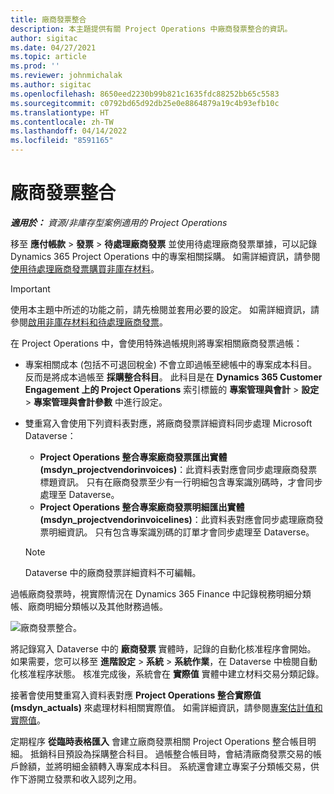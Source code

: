 ```yaml
---
title: 廠商發票整合
description: 本主題提供有關 Project Operations 中廠商發票整合的資訊。
author: sigitac
ms.date: 04/27/2021
ms.topic: article
ms.prod: ''
ms.reviewer: johnmichalak
ms.author: sigitac
ms.openlocfilehash: 8650eed2230b99b821c1635fdc88252bb65c5583
ms.sourcegitcommit: c0792bd65d92db25e0e8864879a19c4b93efb10c
ms.translationtype: HT
ms.contentlocale: zh-TW
ms.lasthandoff: 04/14/2022
ms.locfileid: "8591165"
---
```

# <a name="vendor-invoice-integration"></a>廠商發票整合

_**適用於：** 資源/非庫存型案例適用的 Project Operations_

移至 **應付帳款** > **發票** > **待處理廠商發票** 並使用待處理廠商發票單據，可以記錄 Dynamics 365 Project Operations 中的專案相關採購。 如需詳細資訊，請參閱[使用待處理廠商發票購買非庫存材料](../procurement/pending-vendor-invoices.md)。

> [!IMPORTANT]
> 使用本主題中所述的功能之前，請先檢閱並套用必要的設定。 如需詳細資訊，請參閱[啟用非庫存材料和待處理廠商發票](../procurement/configure-materials-nonstocked.md)。

在 Project Operations 中，會使用特殊過帳規則將專案相關廠商發票過帳：

- 專案相關成本 (包括不可退回稅金) 不會立即過帳至總帳中的專案成本科目。 反而是將成本過帳至 **採購整合科目**。 此科目是在 **Dynamics 365 Customer Engagement 上的 Project Operations** 索引標籤的 **專案管理與會計** > **設定** > **專案管理與會計參數** 中進行設定。
- 雙重寫入會使用下列資料表對應，將廠商發票詳細資料同步處理 Microsoft Dataverse：

     - **Project Operations 整合專案廠商發票匯出實體 (msdyn_projectvendorinvoices)**：此資料表對應會同步處理廠商發票標題資訊。 只有在廠商發票至少有一行明細包含專案識別碼時，才會同步處理至 Dataverse。
     - **Project Operations 整合專案廠商發票明細匯出實體 (msdyn_projectvendorinvoicelines)**：此資料表對應會同步處理廠商發票明細資訊。 只有包含專案識別碼的訂單才會同步處理至 Dataverse。

     > [!NOTE]
     > Dataverse 中的廠商發票詳細資料不可編輯。

過帳廠商發票時，視實際情況在 Dynamics 365 Finance 中記錄稅務明細分類帳、廠商明細分類帳以及其他財務過帳。

![廠商發票整合。](media/DW7VendorInvoice.png)

將記錄寫入 Dataverse 中的 **廠商發票** 實體時，記錄的自動化核准程序會開始。 如果需要，您可以移至 **進階設定** > **系統** > **系統作業**，在 Dataverse 中檢閱自動化核准程序狀態。 核准完成後，系統會在 **實際值** 實體中建立材料交易分類記錄。

接著會使用雙重寫入資料表對應 **Project Operations 整合實際值 (msdyn_actuals)** 來處理材料相關實際值。 如需詳細資訊，請參閱[專案估計值和實際值](resource-dual-write-estimates-actuals.md)。

定期程序 **從臨時表格匯入** 會建立廠商發票相關 Project Operations 整合帳目明細。 抵銷科目預設為採購整合科目。 過帳整合帳目時，會結清廠商發票交易的帳戶餘額，並將明細金額轉入專案成本科目。 系統還會建立專案子分類帳交易，供作下游開立發票和收入認列之用。
